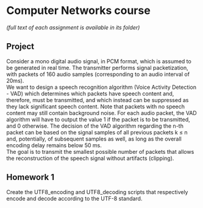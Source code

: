 # Computer Networks course

*(full text of each assignment is available in its folder)*

## Project

Consider a mono digital audio signal, in PCM format, which is assumed to be generated in real time. The transmitter performs signal packetization, with packets of 160 audio samples (corresponding to an audio interval of 20ms).<br/>
We want to design a speech recognition algorithm (Voice Activity Detection - VAD) which determines which packets have speech content and, therefore, must be transmitted, and which instead can be suppressed as they lack significant speech content. Note that packets with no speech content may still contain background noise. For each audio packet, the VAD algorithm will have to output the value 1 if the packet is to be transmitted, and 0 otherwise. The decision of the VAD algorithm regarding the n-th packet can be based on the signal samples of all previous packets k ≤ n and, potentially, of subsequent samples as well, as long as the overall encoding delay remains below 50 ms.<br/>
The goal is to transmit the smallest possible number of packets that allows the reconstruction of the speech signal without artifacts (clipping).

## Homework 1

Create the UTF8_encoding and UTF8_decoding scripts that respectively encode and decode according to the UTF-8 standard.